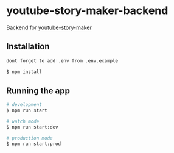 # youtube-story-maker-backend

Backend for [youtube-story-maker](https://github.com/khas1n/story-maker)

## Installation

```bash
dont forget to add .env from .env.example

$ npm install
```

## Running the app

```bash
# development
$ npm run start

# watch mode
$ npm run start:dev

# production mode
$ npm run start:prod
```